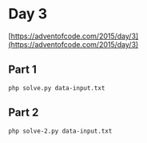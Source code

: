 # Day 3

[https://adventofcode.com/2015/day/3](https://adventofcode.com/2015/day/3)

## Part 1
```
php solve.py data-input.txt
```

## Part 2
```
php solve-2.py data-input.txt
```
